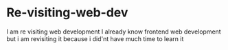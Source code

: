 # Re-visiting-web-dev
I am re visiting web development 
I already know frontend web development but i am revisiting it because i did'nt have much time to learn it
